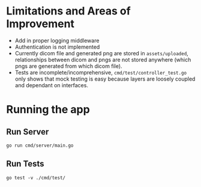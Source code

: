 # Limitations and Areas of Improvement

- Add in proper logging middleware
- Authentication is not implemented
- Currently dicom file and generated png are stored in `assets/uploaded`, relationships between dicom and pngs are not stored anywhere (which pngs are generated from which dicom file).
- Tests are incomplete/incomprehensive, `cmd/test/controller_test.go` only shows that mock testing is easy because layers are loosely coupled and dependant on interfaces.

# Running the app

## Run Server

`go run cmd/server/main.go`

## Run Tests

`go test -v ./cmd/test/`

